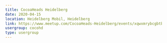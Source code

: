 ```yaml
---
title: CocoaHeads Heidelberg
date: 2020-04-15
location: Heidelberg Mobil, Heidelberg
link: https://www.meetup.com/CocoaHeads-Heidelberg/events/xqwxmrybcgbtb/
usergroup: cocohd
type: usergroup
---
```

